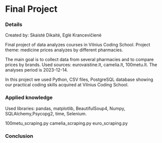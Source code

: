 #                               Final Project
### Details

Created by: Skaistė Dikaitė, Eglė Krancevičienė

Final project of data analyzes courses in Vilnius Coding School.
Project theme: medicine prices analyzes by different pharmacies.

The main goal is to collect data from several pharmacies and to compare prices by brands.
Used sources: eurovaistine.lt, camelia.lt, 100metu.lt. The analyses period is 2023-12-14.

In this project we used Python, CSV files, PostgreSQL database showing our practical coding
skills acquired at Vilnius Coding School.


### Applied knowledge

Used libraries: pandas, matplotlib, BeautifulSoup4, Numpy, SQLAlchemy,Psycopg2, time,
Selenium.

100metu_scraping.py
camelia_scraping.py
euro_scraping.py




### Conclusion
